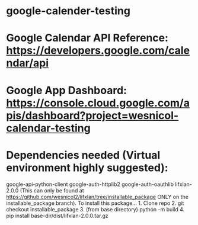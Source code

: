 # google-calender-testing
# Google Calendar API Reference: https://developers.google.com/calendar/api
# Google App Dashboard: https://console.cloud.google.com/apis/dashboard?project=wesnicol-calendar-testing

# Dependencies needed (Virtual environment highly suggested):
google-api-python-client 
google-auth-httplib2 
google-auth-oauthlib
lifxlan-2.0.0 (This can only be found at https://github.com/wesnicol2/lifxlan/tree/installable_package ONLY on the installable_package branch). 
    To install this package...
        1. Clone repo
        2. git checkout installable_package
        3. (from base directory) python -m build
        4. pip install base-dir/dist/lifxlan-2.0.0.tar.gz
